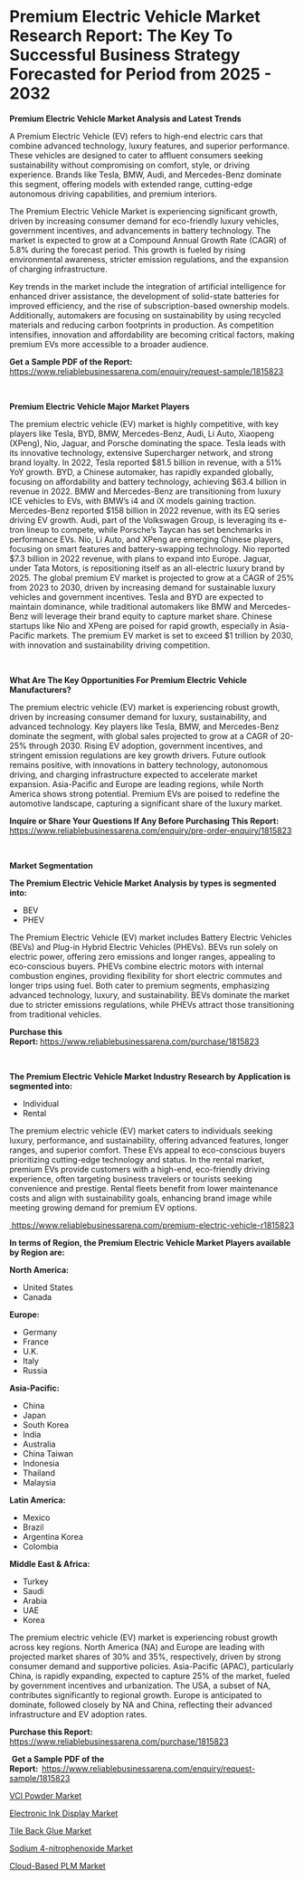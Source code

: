 <p><h1>Premium Electric Vehicle Market Research Report: The Key To Successful Business Strategy Forecasted for Period from 2025 - 2032</h1></p><p><strong>Premium Electric Vehicle Market Analysis and Latest Trends</strong></p>
<p><p>A Premium Electric Vehicle (EV) refers to high-end electric cars that combine advanced technology, luxury features, and superior performance. These vehicles are designed to cater to affluent consumers seeking sustainability without compromising on comfort, style, or driving experience. Brands like Tesla, BMW, Audi, and Mercedes-Benz dominate this segment, offering models with extended range, cutting-edge autonomous driving capabilities, and premium interiors.</p><p>The Premium Electric Vehicle Market is experiencing significant growth, driven by increasing consumer demand for eco-friendly luxury vehicles, government incentives, and advancements in battery technology. The market is expected to grow at a Compound Annual Growth Rate (CAGR) of 5.8% during the forecast period. This growth is fueled by rising environmental awareness, stricter emission regulations, and the expansion of charging infrastructure.</p><p>Key trends in the market include the integration of artificial intelligence for enhanced driver assistance, the development of solid-state batteries for improved efficiency, and the rise of subscription-based ownership models. Additionally, automakers are focusing on sustainability by using recycled materials and reducing carbon footprints in production. As competition intensifies, innovation and affordability are becoming critical factors, making premium EVs more accessible to a broader audience.</p></p>
<p><strong>Get a Sample PDF of the Report:&nbsp;</strong> <a href="https://www.reliablebusinessarena.com/enquiry/request-sample/1815823?utm_campaign=1990&utm_medium=2&utm_source=Github&utm_content=ia&utm_term=22012025&utm_id=premium-electric-vehicle">https://www.reliablebusinessarena.com/enquiry/request-sample/1815823</a></p>
<p>&nbsp;</p>
<p><strong>Premium Electric Vehicle Major Market Players</strong></p>
<p><p>The premium electric vehicle (EV) market is highly competitive, with key players like Tesla, BYD, BMW, Mercedes-Benz, Audi, Li Auto, Xiaopeng (XPeng), Nio, Jaguar, and Porsche dominating the space. Tesla leads with its innovative technology, extensive Supercharger network, and strong brand loyalty. In 2022, Tesla reported $81.5 billion in revenue, with a 51% YoY growth. BYD, a Chinese automaker, has rapidly expanded globally, focusing on affordability and battery technology, achieving $63.4 billion in revenue in 2022. BMW and Mercedes-Benz are transitioning from luxury ICE vehicles to EVs, with BMW’s i4 and iX models gaining traction. Mercedes-Benz reported $158 billion in 2022 revenue, with its EQ series driving EV growth. Audi, part of the Volkswagen Group, is leveraging its e-tron lineup to compete, while Porsche’s Taycan has set benchmarks in performance EVs. Nio, Li Auto, and XPeng are emerging Chinese players, focusing on smart features and battery-swapping technology. Nio reported $7.3 billion in 2022 revenue, with plans to expand into Europe. Jaguar, under Tata Motors, is repositioning itself as an all-electric luxury brand by 2025. The global premium EV market is projected to grow at a CAGR of 25% from 2023 to 2030, driven by increasing demand for sustainable luxury vehicles and government incentives. Tesla and BYD are expected to maintain dominance, while traditional automakers like BMW and Mercedes-Benz will leverage their brand equity to capture market share. Chinese startups like Nio and XPeng are poised for rapid growth, especially in Asia-Pacific markets. The premium EV market is set to exceed $1 trillion by 2030, with innovation and sustainability driving competition.</p></p>
<p>&nbsp;</p>
<p><strong>What Are The Key Opportunities For Premium Electric Vehicle Manufacturers?</strong></p>
<p><p>The premium electric vehicle (EV) market is experiencing robust growth, driven by increasing consumer demand for luxury, sustainability, and advanced technology. Key players like Tesla, BMW, and Mercedes-Benz dominate the segment, with global sales projected to grow at a CAGR of 20-25% through 2030. Rising EV adoption, government incentives, and stringent emission regulations are key growth drivers. Future outlook remains positive, with innovations in battery technology, autonomous driving, and charging infrastructure expected to accelerate market expansion. Asia-Pacific and Europe are leading regions, while North America shows strong potential. Premium EVs are poised to redefine the automotive landscape, capturing a significant share of the luxury market.</p></p>
<p><strong>Inquire or Share Your Questions If Any Before Purchasing This Report:</strong> <a href="https://www.reliablebusinessarena.com/enquiry/pre-order-enquiry/1815823?utm_campaign=1990&utm_medium=2&utm_source=Github&utm_content=ia&utm_term=22012025&utm_id=premium-electric-vehicle">https://www.reliablebusinessarena.com/enquiry/pre-order-enquiry/1815823</a></p>
<p>&nbsp;</p>
<p><strong>Market Segmentation</strong></p>
<p><strong>The Premium Electric Vehicle Market Analysis by types is segmented into:</strong></p>
<p><ul><li>BEV</li><li>PHEV</li></ul></p>
<p><p>The Premium Electric Vehicle (EV) market includes Battery Electric Vehicles (BEVs) and Plug-in Hybrid Electric Vehicles (PHEVs). BEVs run solely on electric power, offering zero emissions and longer ranges, appealing to eco-conscious buyers. PHEVs combine electric motors with internal combustion engines, providing flexibility for short electric commutes and longer trips using fuel. Both cater to premium segments, emphasizing advanced technology, luxury, and sustainability. BEVs dominate the market due to stricter emissions regulations, while PHEVs attract those transitioning from traditional vehicles.</p></p>
<p><strong>Purchase this Report:&nbsp;</strong><a href="https://www.reliablebusinessarena.com/purchase/1815823?utm_campaign=1990&utm_medium=2&utm_source=Github&utm_content=ia&utm_term=22012025&utm_id=premium-electric-vehicle">https://www.reliablebusinessarena.com/purchase/1815823</a></p>
<p>&nbsp;</p>
<p><strong>The Premium Electric Vehicle Market Industry Research by Application is segmented into:</strong></p>
<p><ul><li>Individual</li><li>Rental</li></ul></p>
<p><p>The premium electric vehicle (EV) market caters to individuals seeking luxury, performance, and sustainability, offering advanced features, longer ranges, and superior comfort. These EVs appeal to eco-conscious buyers prioritizing cutting-edge technology and status. In the rental market, premium EVs provide customers with a high-end, eco-friendly driving experience, often targeting business travelers or tourists seeking convenience and prestige. Rental fleets benefit from lower maintenance costs and align with sustainability goals, enhancing brand image while meeting growing demand for premium EV options.</p></p>
<p><a href="https://www.reliablebusinessarena.com/premium-electric-vehicle-r1815823?utm_campaign=1990&utm_medium=2&utm_source=Github&utm_content=ia&utm_term=22012025&utm_id=premium-electric-vehicle">&nbsp;https://www.reliablebusinessarena.com/premium-electric-vehicle-r1815823</a></p>
<p><strong>In terms of Region, the Premium Electric Vehicle Market Players available by Region are:</strong></p>
<p>
    <p> <strong> North America: </strong>
        <ul>
            <li>United States</li>
            <li>Canada</li>
        </ul>
        </p> 
    <p> <strong> Europe: </strong>
        <ul>
            <li>Germany</li>
            <li>France</li>
            <li>U.K.</li>
            <li>Italy</li>
            <li>Russia</li>
        </ul>
        </p> 
    <p> <strong> Asia-Pacific: </strong>
        <ul>
            <li>China</li>
            <li>Japan</li>
            <li>South Korea</li>
            <li>India</li>
            <li>Australia</li>
            <li>China Taiwan</li>
            <li>Indonesia</li>
            <li>Thailand</li>
            <li>Malaysia</li>
        </ul>
        </p> 
    <p> <strong> Latin America: </strong>
        <ul>
            <li>Mexico</li>
            <li>Brazil</li>
            <li>Argentina Korea</li>
            <li>Colombia</li>
        </ul>
        </p> 
    <p> <strong> Middle East & Africa: </strong>
        <ul>
            <li>Turkey</li>
            <li>Saudi</li>
            <li>Arabia</li>
            <li>UAE</li>
            <li>Korea</li>
        </ul>
    </p>
    </p>
<p><p>The premium electric vehicle (EV) market is experiencing robust growth across key regions. North America (NA) and Europe are leading with projected market shares of 30% and 35%, respectively, driven by strong consumer demand and supportive policies. Asia-Pacific (APAC), particularly China, is rapidly expanding, expected to capture 25% of the market, fueled by government incentives and urbanization. The USA, a subset of NA, contributes significantly to regional growth. Europe is anticipated to dominate, followed closely by NA and China, reflecting their advanced infrastructure and EV adoption rates.</p></p>
<p><strong>Purchase this Report: </strong><a href="https://www.reliablebusinessarena.com/purchase/1815823?utm_campaign=1990&utm_medium=2&utm_source=Github&utm_content=ia&utm_term=22012025&utm_id=premium-electric-vehicle">https://www.reliablebusinessarena.com/purchase/1815823</a></p>
<p>&nbsp;<strong>Get a Sample PDF of the Report:&nbsp;&nbsp;</strong><a href="https://www.reliablebusinessarena.com/enquiry/request-sample/1815823?utm_campaign=1990&utm_medium=2&utm_source=Github&utm_content=ia&utm_term=22012025&utm_id=premium-electric-vehicle">https://www.reliablebusinessarena.com/enquiry/request-sample/1815823</a></p>
<p><strong></strong></p>
<p><p><a href="https://www.linkedin.com/pulse/global-vci-powder-market-forecast-2025-2032-sustained-zzovc?utm_campaign=1990&utm_medium=2&utm_source=Github&utm_content=ia&utm_term=22012025&utm_id=premium-electric-vehicle">VCI Powder Market</a></p><p><a href="https://www.linkedin.com/pulse/comprehensive-study-electronic-ink-displaymarket-segmentation-rqnsc?utm_campaign=1990&utm_medium=2&utm_source=Github&utm_content=ia&utm_term=22012025&utm_id=premium-electric-vehicle">Electronic Ink Display Market</a></p><p><a href="https://www.linkedin.com/pulse/market-dynamics-future-trends-global-tile-back-glue-sector-forecasted-dqcae?utm_campaign=1990&utm_medium=2&utm_source=Github&utm_content=ia&utm_term=22012025&utm_id=premium-electric-vehicle">Tile Back Glue Market</a></p><p><a href="https://www.linkedin.com/pulse/sodium-4-nitrophenoxide-market-overview-regional-outlook-vae0f?utm_campaign=1990&utm_medium=2&utm_source=Github&utm_content=ia&utm_term=22012025&utm_id=premium-electric-vehicle">Sodium 4-nitrophenoxide Market</a></p><p><a href="https://www.linkedin.com/pulse/cloud-based-plm-market-analysis-report-offers-forecast-trends-62uie?utm_campaign=1990&utm_medium=2&utm_source=Github&utm_content=ia&utm_term=22012025&utm_id=premium-electric-vehicle">Cloud-Based PLM Market</a></p></p>